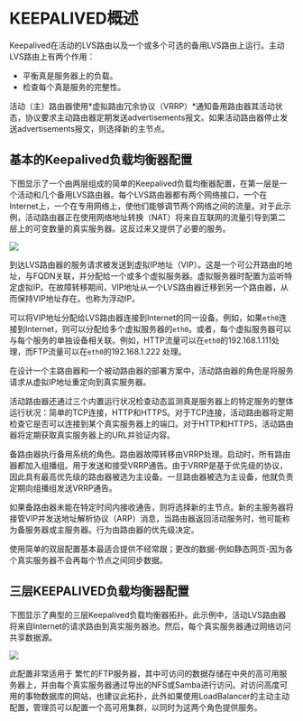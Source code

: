 # KEEPALIVED概述

Keepalived在活动的LVS路由以及一个或多个可选的备用LVS路由上运行。主动LVS路由上有两个作用：

- 平衡真是服务器上的负载。
- 检查每个真是服务的完整性。

活动（主）路由器使用*虚拟路由冗余协议（VRRP）*通知备用路由器其活动状态，协议要求主动路由器定期发送advertisements报文。如果活动路由器停止发送advertisements报文，则选择新的主节点。



## 基本的Keepalived负载均衡器配置

下图显示了一个由两层组成的简单的Keepalived负载均衡器配置，在第一层是一个活动和几个备用LVS路由器。每个LVS路由器都有两个网络接口，一个在Internet上，一个在专用网络上，使他们能够调节两个网络之间的流量。对于此示例，活动路由器正在使用网络地址转换（NAT）将来自互联网的流量引导到第二层上的可变数量的真实服务器。这反过来又提供了必要的服务。



![](https://blog-image.nos-eastchina1.126.net/lvs-two-tier-1.png)

 到达LVS路由器的服务请求被发送到虚拟IP地址（VIP）。这是一个可公开路由的地址，与FQDN关联，并分配给一个或多个虚拟服务器。虚拟服务器时配置为监听特定虚拟IP。在故障转移期间，VIP地址从一个LVS路由器迁移到另一个路由器，从而保持VIP地址存在。也称为浮动IP。

可以将VIP地址分配给LVS路由器连接到Internet的同一设备。例如，如果`eth0`连接到Internet，则可以分配给多个虚拟服务器的`eth0`。或者，每个虚拟服务器可以与每个服务的单独设备相关联。例如，HTTP流量可以在`eth0`的192.168.1.111处理，而FTP流量可以在`eth0`的192.168.1.222 处理。

在设计一个主路由器和一个被动路由器的部署方案中，活动路由器的角色是将服务请求从虚拟IP地址重定向到真实服务器。

活动路由器还通过三个内置运行状况检查动态监测真是服务器上的特定服务的整体运行状况：简单的TCP连接，HTTP和HTTPS。对于TCP连接，活动路由器将定期检查它是否可以连接到某个真实服务器上的端口。对于HTTP和HTTPS，活动路由器将定期获取真实服务器上的URL并验证内容。

备路由器执行备用系统的角色。路由器故障转移由VRRP处理。启动时，所有路由器都加入组播组。用于发送和接受VRRP通告。由于VRRP是基于优先级的协议，因此具有最高优先级的路由器被选为主设备。一旦路由器被选为主设备，他就负责定期向组播组发送VRRP通告。

如果备路由器未能在特定时间内接收通告，则将选择新的主节点。新的主服务器将接管VIP并发送地址解析协议（ARP）消息，当路由器返回活动服务时，他可能称为备服务器或主服务器。行为由路由器的优先级决定。

使用简单的双层配置基本最适合提供不经常跟；更改的数据-例如静态网页-因为各个真实服务器不会再每个节点之间同步数据。

## 三层KEEPALIVED负载均衡器配置

下图显示了典型的三层Keepalived负载均衡器拓扑。此示例中，活动LVS路由器将来自Internet的请求路由到真实服务器池。然后，每个真实服务器通过网络访问共享数据源。

![](https://blog-image.nos-eastchina1.126.net/lvs-three-tier.png)

此配置非常适用于 繁忙的FTP服务器，其中可访问的数据存储在中央的高可用服务器上，并由每个真实服务器通过导出的NFS或Samba进行访问。对访问高度可用的事物数据库的网站，也建议此拓扑，此外如果使用LoadBalancer的主动主动配置，管理员可以配置一个高可用集群，以同时为这两个角色提供服务。

